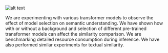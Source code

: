 ![alt text](https://github.com/shubha07m/semantic_testing/blob/main/dogs.png)


We are experimenting with various transformer models to observe the effect of model selection on semantic understanding. We have shown how with or without a background and selection of different pre-trained transformer models can affect the similarity comparison. We are benchmarking detailed resource consumption during inference. We have also performed similar experiments for textual similarity.
